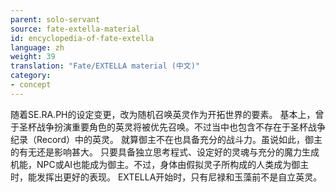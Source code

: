 ```yaml
---
parent: solo-servant
source: fate-extella-material
id: encyclopedia-of-fate-extella
language: zh
weight: 39
translation: "Fate/EXTELLA material (中文)"
category:
- concept
---
```


随着SE.RA.PH的设定变更，改为随机召唤英灵作为开拓世界的要素。
基本上，曾于圣杯战争扮演重要角色的英灵将被优先召唤。不过当中也包含不存在于圣杯战争纪录（Record）中的英灵。
就算御主不在也具备充分的战斗力。虽说如此，御主的有无还是影响甚大。
只要具备独立思考程式、设定好的灵魂与充分的魔力生成机能，NPC或AI也能成为御主。不过，身体由假拟灵子所构成的人类成为御主时，能发挥出更好的表现。
EXTELLA开始时，只有尼禄和玉藻前不是自立英灵。
